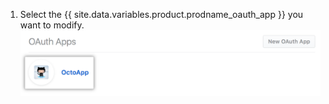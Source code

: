 1. Select the {{ site.data.variables.product.prodname_oauth_app }} you want to modify.
![App selection](/assets/images/oauth-apps/oauth_apps_choose_app_post2dot12.png)
